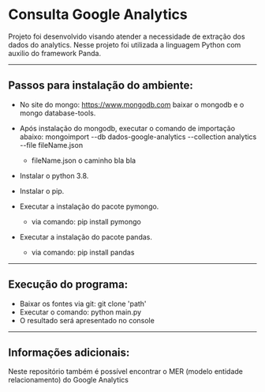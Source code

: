 # Consulta Google Analytics

Projeto foi desenvolvido visando atender a necessidade de extração dos dados do analytics.
Nesse projeto foi utilizada a linguagem Python com auxilio do framework Panda.

---------------------
## Passos para instalação do ambiente:

- No site do mongo: https://www.mongodb.com baixar o mongodb e o mongo database-tools.

- Após instalação do mongodb, executar o comando de importação abaixo:
  mongoimport --db dados-google-analytics --collection analytics --file fileName.json
    * fileName.json o caminho bla bla
 
- Instalar o python 3.8.
- Instalar o pip.
- Executar a instalação do pacote pymongo.
  * via comando: pip install pymongo
- Executar a instalação do pacote pandas.
  * via comando: pip install pandas

---------------------
## Execução do programa:

- Baixar os fontes via git:
  git clone 'path'
- Executar o comando:
  python main.py
- O resultado será apresentado no console
---------------------
## Informações adicionais:

Neste repositório também é possível encontrar o MER (modelo entidade relacionamento) do Google Analytics
